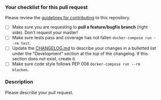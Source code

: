 ### Your checklist for this pull request

Please review the [guidelines for contributing](../CONTRIBUTING.md) to this repository.

- [ ] Make sure you are requesting to **pull a feature/bugfix branch** (right side). Don't request your master!
- [ ] Make sure tests pass and coverage has not fallen `docker-compose run --rm test`.
- [ ] Update the [CHANGELOG.md](../CHANGELOG.md) to describe your changes in a bulletted list under the "Development" section at the top of the changelog. If this section does not exist, create it.
- [ ] Make sure code style follows PEP 008 `docker-compose run --rm blacken`.

### Description

Please describe your pull request.
